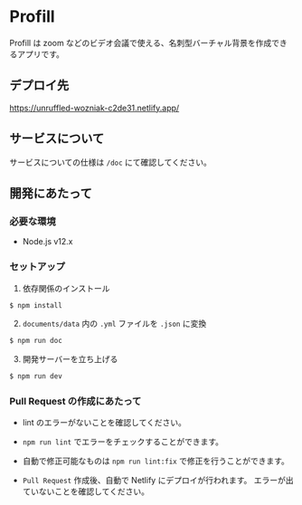 # Profill

Profill は zoom などのビデオ会議で使える、名刺型バーチャル背景を作成できるアプリです。

## デプロイ先

https://unruffled-wozniak-c2de31.netlify.app/

## サービスについて

サービスについての仕様は `/doc` にて確認してください。

## 開発にあたって

### 必要な環境

- Node.js v12.x

### セットアップ

1. 依存関係のインストール

```bash
$ npm install
```

2. `documents/data` 内の `.yml` ファイルを `.json` に変換

```bash
$ npm run doc
```

3. 開発サーバーを立ち上げる

```bash
$ npm run dev
```

### Pull Request の作成にあたって

- lint のエラーがないことを確認してください。

 - `npm run lint` でエラーをチェックすることができます。
 
 - 自動で修正可能なものは `npm run lint:fix` で修正を行うことができます。
 
- `Pull Request` 作成後、自動で Netlify にデプロイが行われます。
エラーが出ていないことを確認してください。
 
